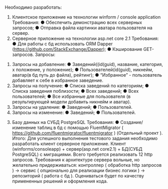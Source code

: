 Необходимо разработать:
1. Клиентское приложение на технологии winform / console application
Требования:
● Обеспечить демонстрацию всех серверных запросов;
● Отправка файла картинки аватара пользователя на сервер.
2. Серверное приложение на технологии asp.net core 2.1
Требования:
● Для работы с бд использовать ORM Dapper (https://github.com/StackExchange/Dapper);
● Кэширование GET- запросов.
Запросы:
1) Запросы на добавление:
● Заведений((id(guid), название, категория, x положение, y положение);
● Пользователей(id(guid), никнейм, аватар(в бд путь до файла), рейтинг);
● “Избранное” - пользователь добавляет к себе в избранное заведение.
2) Запросы на получение:
● Списка заведений по категориям;
● Списка заведения поблизости;
● Всех заведений;
● Всех пользователей;
● Все избранные для пользователя (в результирующей модели добавить никнейм и
аватар).
3) Запросы на удаление:
● Заведений;
● Пользователей.
4) Запросы на изменение:
● Заведений;
● Пользователей.
3. Базу данных на СУБД PostgreSQL
Требования:
● Создание/изменение таблиц в бд с помощью FluentMigrator (
https://github.com/fluentmigrator/fluentmigrator ) (Отдельный проект ).
Итого:
Для успешного выполнения тестового задания необходимо разработать клиент серверное
приложение. Клиент (winforms/consoleapp) + сервер(asp.net core2.1) + БД(СУБД PostgreSQL) с
миграциями. Всего требуется реализовать 12 http запросов. Требования к архитектуре сервера
вольные, но желательно придерживаться: контроллер ( обработка http запросов ) -> сервис (
опционально для реализации бизнес логики ) -> репозиторий ( работа с бд ).
Оцениваться будет по качеству примененных решений и оформления кода.
